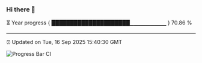 ### Hi there 👋

⏳ Year progress { █████████████████████▁▁▁▁▁▁▁▁▁ } 70.86 %

---

⏰ Updated on Tue, 16 Sep 2025 15:40:30 GMT

![Progress Bar CI](https://github.com/IshwaranRudhara/GIT-ACTION/workflows/Progress%20Bar%20CI/badge.svg)
